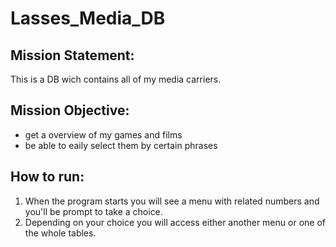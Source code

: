 # Lasses_Media_DB

## Mission Statement:
This is a DB wich contains all of my media carriers.

## Mission Objective:
- get a overview of my games and films
- be able to eaily select them by certain phrases

## How to run:
1. When the program starts you will see a menu with related numbers and you'll be prompt to take a choice.
2. Depending on your choice you will access either another menu or one of the whole tables.
